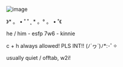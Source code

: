 ![image](https://github.com/user-attachments/assets/67f4a4ea-be2a-4b53-964e-15677ca27a9f)

》* 。 • ˚ ˚ ˛ * 。° 。 • ˚《

he / him - esfp 7w6 - kinnie

c + h always allowed! PLS INT!!  (ﾉ´ヮ´)ﾉ*:･ﾟ✧

usually quiet / offtab, w2i!
